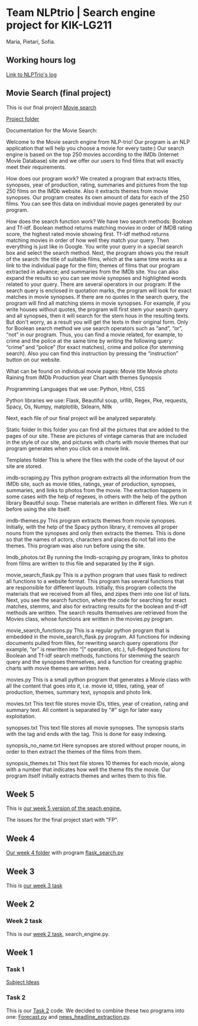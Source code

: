 # Team NLPtrio | Search engine project for KIK-LG211
Maria, Pietari, Sofia.

## Working hours log

[Link to NLPTrio's log](https://github.com/pietarikoneella/NLPtrio/wiki/Working-hours-log)

## Movie Search (final project)

This is our final project [Movie search](https://github.com/pietarikoneella/NLPtrio/blob/main/final_project/movie_search_flask.py)

[Project folder](https://github.com/pietarikoneella/NLPtrio/tree/main/final_project)

Documentation for the Movie Search:

Welcome to the Movie search engine from NLP-trio!
Our program is an NLP application that will help you choose a movie for every taste:)
Our search engine is based on the top 250 movies according to the IMDb (Internet Movie Database) site and we offer our users to find films that will exactly meet their requirements.

How does our program work?
We created a program that extracts titles, synopses, year of production, rating, summaries and pictures from the top 250 films on the IMDb website. Also it extracts themes from movie synopses. Our program creates its own amount of data for each of the 250 films. You can see this data on individual movie pages generated by our program.

How does the search function work?
We have two search methods: Boolean and Tf-idf. Boolean method returns matching movies in order of IMDB rating score, the highest rated movie showing first. Tf-idf method returns matching movies in order of how well they match your query.
Then everything is just like in Google. You write your query in a special search box and select the search method. Next, the program shows you the result of the search: the title of suitable films, which at the same time works as a link to the individual page for the film; themes of films that our program extracted in advance; and summaries from the IMDb site. You can also expand the results so you can see movie synopses and highlighted words related to your query.
There are several operators in our program:
If the search query is enclosed in quotation marks, the program will look for exact matches in movie synopses.
If there are no quotes in the search query, the program will find all matching stems in movie synopses. For example, if you write houses without quotes, the program will first stem your search query and all synopses, then it will search for the stem hous in the resulting texts. But don't worry, as a result you will get the texts in their original form.
Only for Boolean search method we use search operators such as “and”, “or”, “not” in our program. Thus, you can find a movie related, for example, to crime and the police at the same time by writing the following query: “crime” and “police” (for exact matches), crime and police (for stemming search).
Also you can find this instruction by pressing the “instruction” button on our website. 

What can be found on individual movie pages:
Movie title
Movie photo
Raining from IMDb
Production year
Chart with themes
Synopsis

Programming Languages that we use:
Python, 
Html, 
CSS

Python libraries we use:
Flask,
Beautiful soup, 
urllib,
Regex,
Pke,
requests,
Spacy, 
Os, 
Numpy, 
matplotlib,
Sklearn, 
Nltk

Next, each file of our final project will be analyzed separately.

Static folder
In this folder you can find all the pictures that are added to the pages of our site. These are pictures of vintage cameras that are included in the style of our site, and pictures with charts with movie themes that our program generates when you click on a movie link.

Templates folder
This is where the files with the code of the layout of our site are stored.

imdb-scraping.py
This python program extracts all the information from the IMDb site, such as movie titles, ratings, year of production, synopses, summaries, and links to photos from the movie. The extraction happens in some cases with the help of regexes, in others with the help of the python library Beautiful soup. These materials are written in different files. We run it before using the site itself.


imdb-themes.py
This program extracts themes from movie synopses. Initially, with the help of the Spacy python library, it removes all proper nouns from the synopses and only then extracts the themes. This is done so that the names of actors, characters and places do not fall into the themes. This program was also run before using the site.

Imdb_photos.txt
By running the Imdb-scraping.py program, links to photos from films are written to this file and separated by the # sign.

movie_search_flask.py
This is a python program that uses flask to redirect all functions to a website format. This program has several functions that are responsible for different layouts. Initially, this program collects the materials that we received from all files, and zipes them into one list of lists. Next, you see the search function, where the code for searching for exact matches, stemms, and also for extracting results for the boolean and tf-idf methods are written. The search results themselves are retrieved from the Movies class, whose functions are written in the movies.py program.

movie_search_functions.py
This is a regular python program that is embedded in the movie_search_flask.py program. All functions for indexing documents pulled from files, for rewriting search query operations (for example, “or” is rewritten into “|” operation, etc.), full-fledged functions for Boolean and Tf-idf search methods, functions for stemming the search query and the synopses themselves, and a function for creating graphic charts with movie themes are written here.

movies.py
This is a small python program that generates a Movie class with all the content that goes into it, i.e. movie id, titles, rating, year of production, themes, summary text, synopsis and photo link.

movies.txt
This text file stores movie IDs, titles, year of creation, rating and summary text. All content is separated by "#" sign for later easy exploitation.

synopses.txt
This text file stores all movie synopses. The synopsis starts with the <synopsis> tag and ends with the </synopsis> tag. This is done for easy indexing.

synopsis_no_name.txt
Here synopses are stored without proper nouns, in order to then extract the themes of the films from them.

synopsis_themes.txt
This text file stores 10 themes for each movie, along with a number that indicates how well the theme fits the movie. Our program itself initially extracts themes and writes them to this file.

## Week 5

This is [our week 5 version of the seach engine.](https://github.com/pietarikoneella/NLPtrio/blob/main/week_5/flask_search_themes.py)

The issues for the final project start with "FP".

## Week 4

[Our week 4 folder](https://github.com/pietarikoneella/NLPtrio/tree/main/week_4) with program [flask_search.py](https://github.com/pietarikoneella/NLPtrio/blob/main/week_4/flask_search.py)

## Week 3

This is [our week 3 task](https://github.com/pietarikoneella/NLPtrio/blob/main/week_3/search_engine_week3.py)

## Week 2

### Week 2 task

This is our [week 2 task](https://github.com/pietarikoneella/NLPtrio/blob/main/week_2/search_engine.py), search_engine.py.

## Week 1

### Task 1

[Subject Ideas](https://github.com/pietarikoneella/NLPtrio/blob/main/week_1/Subject_ideas.html)

### Task 2

This is our [Task 2](https://github.com/pietarikoneella/NLPtrio/blob/main/week_1/info_service.py) code. We decided to combine these two programs into one: [Forecast.py](https://github.com/pietarikoneella/NLPtrio/blob/main/week_1/Forecast.py) and [news_headline_extraction.py](https://github.com/pietarikoneella/NLPtrio/blob/main/week_1/news_headline_extraction.py).

